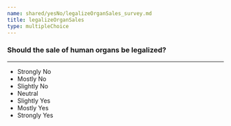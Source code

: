 ```yaml
---
name: shared/yesNo/legalizeOrganSales_survey.md
title: legalizeOrganSales
type: multipleChoice
---
```


### Should the sale of human organs be legalized?

---

- Strongly No
- Mostly No
- Slightly No
- Neutral
- Slightly Yes
- Mostly Yes
- Strongly Yes

